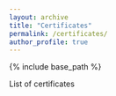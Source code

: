 ```yaml
---
layout: archive
title: "Certificates"
permalink: /certificates/
author_profile: true
---
```


{% include base_path %}

List of certificates